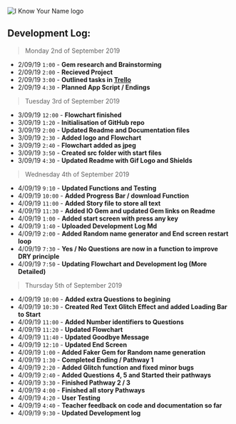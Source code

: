 ﻿![I Know Your Name logo](https://github.com/alexleybourne/I_Know_Your_Name/blob/master/Docs/I_Know_Your_Name_Logo_Gif.gif)


## Development Log:

> Monday 2nd of September 2019

- 2/09/19 `1:00` - **Gem research and Brainstorming**
- 2/09/19 `2:00` - **Recieved Project**
- 2/09/19 `3:00` - **Outlined tasks in [Trello](https://trello.com/b/c30XUBpO/i-know-your-name-ruby-app)**
- 2/09/19 `4:30` - **Planned App Script / Endings**

> Tuesday 3rd of September 2019

- 3/09/19 `12:00` - **Flowchart finished**
- 3/09/19 `1:20` - **Initialisation of GitHub repo**
- 3/09/19 `2:00` - **Updated Readme and Documentation files**
- 3/09/19 `2:30` - **Added logo and Flowchart**
- 3/09/19 `2:40` - **Flowchart added as jpeg**
- 3/09/19 `3:50` - **Created src folder with start files**
- 3/09/19 `4:30` - **Updated Readme with Gif Logo and Shields**

> Wednesday 4th of September 2019


- 4/09/19 `9:10` - **Updated Functions and Testing**
- 4/09/19 `10:00` - **Added Progress Bar / download Function**
- 4/09/19 `11:00` - **Added Story file to store all text**
- 4/09/19 `11:30` - **Added IO Gem and updated Gem links on Readme**
- 4/09/19  `1:00` - **Added start screen with press any key**
- 4/09/19 `1:40` - **Uploaded Development Log Md**
- 4/09/19 `2:00` - **Added Random name generator and End screen restart loop**
-  4/09/19 `7:30` - **Yes / No Questions are now in a function to improve DRY principle**
-   4/09/19 `7:50` - **Updating Flowchart  and Development log (More Detailed)**

> Thursday 5th of September 2019

-   4/09/19 `10:00` - **Added extra Questions to begining**
-   4/09/19 `10:30` - **Created Red Text Glitch Effect and added Loading Bar to Start**
-   4/09/19 `11:00` - **Added Number identifiers to Questions**
- 4/09/19 `11:20` - **Updated Flowchart**
- 4/09/19 `11:40` - **Updated Goodbye Message**
- 4/09/19 `12:10` - **Updated End Screen**
- 4/09/19 `1:00` - **Added Faker Gem for Random name generation**
- 4/09/19 `1:30` - **Completed Ending / Pathway 1**
- 4/09/19 `2:20` - **Added Glitch function and fixed minor bugs**
- 4/09/19 `2:40` - **Added Questions 4, 5 and Started their pathways**
- 4/09/19 `3:30` - **Finished Pathway 2 / 3**
- 4/09/19 `4:00` - **Finished all story Pathways**
- 4/09/19 `4:20` - **User Testing**
- 4/09/19 `4:40` - **Teacher feedback on code and documentation so far**
- 4/09/19 `9:30` - **Updated Development log**
